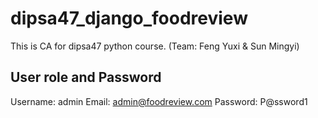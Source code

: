 # dipsa47_django_foodreview
This is CA for dipsa47 python course. (Team: Feng Yuxi &amp; Sun Mingyi)

## User role and Password
Username: admin
Email: admin@foodreview.com 
Password: P@ssword1

